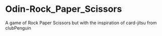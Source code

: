 # Odin-Rock_Paper_Scissors

A game of Rock Paper Scissors but with the inspiration of card-jitsu from clubPenguin
